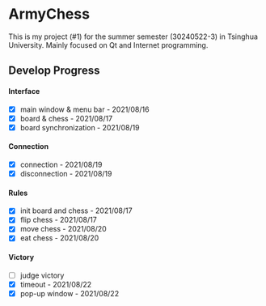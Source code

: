# ArmyChess

This is my project (#1) for the summer semester (30240522-3) in Tsinghua University. Mainly focused on Qt and Internet programming.

## Develop Progress

#### Interface

- [x] main window & menu bar - 2021/08/16
- [x] board & chess - 2021/08/17
- [x] board synchronization - 2021/08/19

#### Connection

- [x] connection - 2021/08/19
- [x] disconnection - 2021/08/19

#### Rules

- [x] init board and chess - 2021/08/17
- [x] flip chess - 2021/08/17
- [x] move chess - 2021/08/20
- [x] eat chess - 2021/08/20

#### Victory

- [ ] judge victory
- [x] timeout - 2021/08/22
- [x] pop-up window - 2021/08/22
